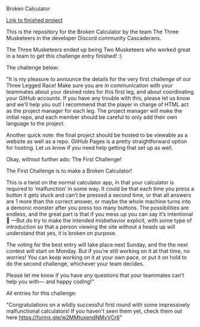 Broken Calculator 

[Link to finished project](https://j-pohl.github.io/broken-calculator-challenge-entry/)

This is the repository for the Broken Calculator by the team The Three Musketeers in the developer Discord community Cascaderans. 

The Three Musketeers ended up being Two Musketeers who worked great in a team to get this challenge entry finished! :)

The challenge below:

"It is my pleasure to announce the details for the very first challenge of our Three Legged Race! Make sure you are in communication with your teammates about your desired roles for this first leg, and about coordinating your GitHub accounts. If you have any trouble with this, please let us know and we’ll help you out! I recommend that the player in charge of HTML act as the project manager for each leg. The project manager will make the initial repo, and each member should be careful to only add their own language to the project.

Another quick note: the final project should be hosted to be viewable as a website as well as a repo. GitHub Pages is a pretty straightforward option for hosting. Let us know if you need help getting that set up as well.

Okay, without further ado: The First Challenge!

The First Challenge is to make a Broken Calculator! 

This is a twist on the normal calculator app, in that your calculator is required to ‘malfunction’ in some way.  It could be that each time you press a button it gets stuck and can’t be pressed a second time, or that all answers are 1 more than the correct answer, or maybe the whole machine turns into a demonic monster after you press too many buttons. The possibilities are endless, and the great part is that if you mess up you can say it’s intentional 🤣 —But do try to make the intended misbehavior explicit, with some type of introduction so that a person viewing the site without a heads up will understand that yes, it is broken on purpose.

The voting for the best entry will take place next Sunday, and the the next contest will start on Monday. But if you’re still working on it at that time, no worries! You can keep working on it at your own pace, or put it on hold to do the second challenge, whichever your team decides.


Please let me know if you have any questions that your teammates can’t help you with— and happy coding!"

All entries for this challenge:

"Congratulations on a wildly successful first round with some impressively malfunctional calculators!  If you haven't seen them yet, check them out here https://forms.gle/w2MMtuxendNMvVCr6"
